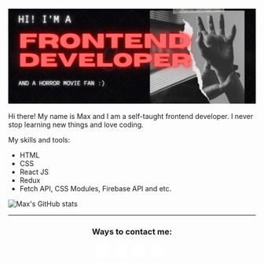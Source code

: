 ![Alt text](/2021-10-28_22-53-45.png)  


Hi there! My name is Max and I am a self-taught frontend developer. I never stop learning new things and love coding.

My skills and tools:
* HTML
* CSS
* React JS
* Redux
* Fetch API, CSS Modules, Firebase API and etc.


![Max's GitHub stats](https://github-readme-stats.vercel.app/api?username=kremlevmax&count_private=true)


<hr/>

<h3 align="center">Ways to contact me:</h3>
<p align="center">
  <a href = "https://www.linkedin.com/in/max-kremlev/" title="Linkedin" target="_blank"><img src="/linkedin-5-24.png"></a>&nbsp;&nbsp;
  <a href = "mailto:kremlevmax1989@gmail.com" title="Email"><img src="/email-24.png"></a>&nbsp;&nbsp;
  <a href = "https://t.me/kremlevmax" title="Telegram" target="_blank"><img src="/telegram-24.png"></a>&nbsp;&nbsp;
  <a href = "https://www.instagram.com/krmlvmx/" title="Instagram" target="_blank"><img src="/instagram-6-24.png"></a>&nbsp;&nbsp;
</p>


<!-- Links to your social media accounts -->

[1]: https://www.linkedin.com/in/max-kremlev/
<!--
**kremlevmax/kremlevmax** is a ✨ _special_ ✨ repository because its `README.md` (this file) appears on your GitHub profile.

Here are some ideas to get you started:

- 🔭 I’m currently working on ...
- 🌱 I’m currently learning ...
- 👯 I’m looking to collaborate on ...
- 🤔 I’m looking for help with ...
- 💬 Ask me about ...
- 📫 How to reach me: ...
- 😄 Pronouns: ...
- ⚡ Fun fact: ...
-->
